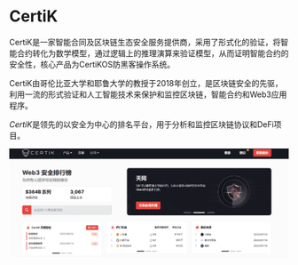 # CertiK

CertiK是一家智能合同及区块链生态安全服务提供商，采用了形式化的验证，将智能合约转化为数学模型，通过逻辑上的推理演算来验证模型，从而证明智能合约的安全性，核心产品为CertiKOS防黑客操作系统。

CertiK由哥伦比亚大学和耶鲁大学的教授于2018年创立，是区块链安全的先驱，利用一流的形式验证和人工智能技术来保护和监控区块链，智能合约和Web3应用程序。

*‎CertiK‎*‎是领先的以安全为中心的排名平台，用于分析和监控区块链协议和DeFi项目。‎

![image-20220720115042618](image-20220720115042618.png)
